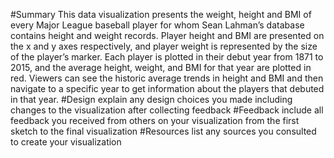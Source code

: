 #Summary
This data visualization presents the weight, height and BMI of every Major League baseball player for whom Sean Lahman’s database contains height and weight records.   Player height and BMI are presented on the x and y axes respectively, and player weight is represented by the size of the player’s marker. Each player is plotted in their debut year from 1871 to 2015, and the average height, weight, and BMI for that year are plotted in red.  Viewers can see the historic average trends in height and BMI and then navigate to a specific year to get information about the players that debuted in that year.
#Design
explain any design choices you made including changes to the visualization after collecting feedback
#Feedback
include all feedback you received from others on your visualization from the first sketch to the final visualization
#Resources
list any sources you consulted to create your visualization